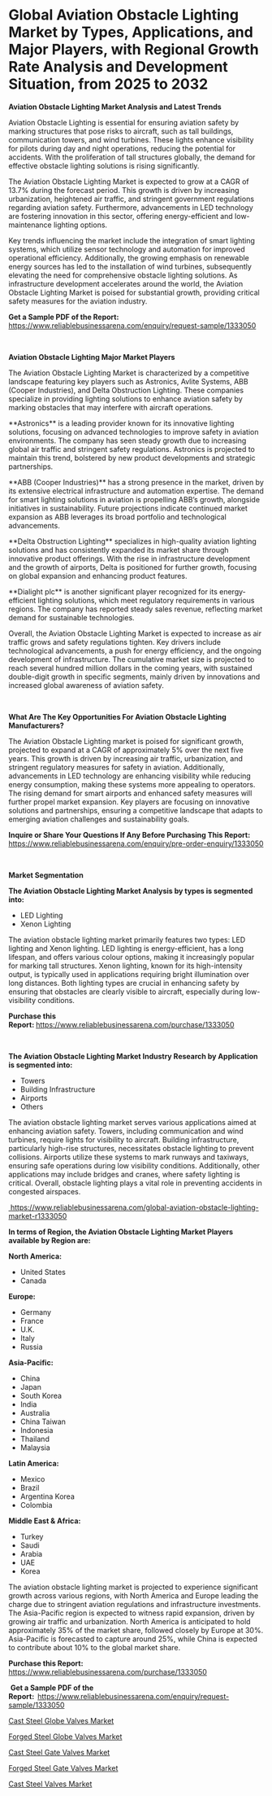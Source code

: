 <p><h1>Global Aviation Obstacle Lighting Market by Types, Applications, and Major Players, with Regional Growth Rate Analysis and Development Situation, from 2025 to 2032</h1></p><p><strong>Aviation Obstacle Lighting Market Analysis and Latest Trends</strong></p>
<p><p>Aviation Obstacle Lighting is essential for ensuring aviation safety by marking structures that pose risks to aircraft, such as tall buildings, communication towers, and wind turbines. These lights enhance visibility for pilots during day and night operations, reducing the potential for accidents. With the proliferation of tall structures globally, the demand for effective obstacle lighting solutions is rising significantly.</p><p>The Aviation Obstacle Lighting Market is expected to grow at a CAGR of 13.7% during the forecast period. This growth is driven by increasing urbanization, heightened air traffic, and stringent government regulations regarding aviation safety. Furthermore, advancements in LED technology are fostering innovation in this sector, offering energy-efficient and low-maintenance lighting options.</p><p>Key trends influencing the market include the integration of smart lighting systems, which utilize sensor technology and automation for improved operational efficiency. Additionally, the growing emphasis on renewable energy sources has led to the installation of wind turbines, subsequently elevating the need for comprehensive obstacle lighting solutions. As infrastructure development accelerates around the world, the Aviation Obstacle Lighting Market is poised for substantial growth, providing critical safety measures for the aviation industry.</p></p>
<p><strong>Get a Sample PDF of the Report:&nbsp;</strong> <a href="https://www.reliablebusinessarena.com/enquiry/request-sample/1333050?utm_campaign=3546&utm_medium=2&utm_source=Github&utm_content=ia&utm_term=24032025&utm_id=aviation-obstacle-lighting">https://www.reliablebusinessarena.com/enquiry/request-sample/1333050</a></p>
<p>&nbsp;</p>
<p><strong>Aviation Obstacle Lighting Major Market Players</strong></p>
<p><p>The Aviation Obstacle Lighting Market is characterized by a competitive landscape featuring key players such as Astronics, Avlite Systems, ABB (Cooper Industries), and Delta Obstruction Lighting. These companies specialize in providing lighting solutions to enhance aviation safety by marking obstacles that may interfere with aircraft operations.</p><p>**Astronics** is a leading provider known for its innovative lighting solutions, focusing on advanced technologies to improve safety in aviation environments. The company has seen steady growth due to increasing global air traffic and stringent safety regulations. Astronics is projected to maintain this trend, bolstered by new product developments and strategic partnerships.</p><p>**ABB (Cooper Industries)** has a strong presence in the market, driven by its extensive electrical infrastructure and automation expertise. The demand for smart lighting solutions in aviation is propelling ABB’s growth, alongside initiatives in sustainability. Future projections indicate continued market expansion as ABB leverages its broad portfolio and technological advancements.</p><p>**Delta Obstruction Lighting** specializes in high-quality aviation lighting solutions and has consistently expanded its market share through innovative product offerings. With the rise in infrastructure development and the growth of airports, Delta is positioned for further growth, focusing on global expansion and enhancing product features.</p><p>**Dialight plc** is another significant player recognized for its energy-efficient lighting solutions, which meet regulatory requirements in various regions. The company has reported steady sales revenue, reflecting market demand for sustainable technologies.</p><p>Overall, the Aviation Obstacle Lighting Market is expected to increase as air traffic grows and safety regulations tighten. Key drivers include technological advancements, a push for energy efficiency, and the ongoing development of infrastructure. The cumulative market size is projected to reach several hundred million dollars in the coming years, with sustained double-digit growth in specific segments, mainly driven by innovations and increased global awareness of aviation safety.</p></p>
<p>&nbsp;</p>
<p><strong>What Are The Key Opportunities For Aviation Obstacle Lighting Manufacturers?</strong></p>
<p><p>The Aviation Obstacle Lighting market is poised for significant growth, projected to expand at a CAGR of approximately 5% over the next five years. This growth is driven by increasing air traffic, urbanization, and stringent regulatory measures for safety in aviation. Additionally, advancements in LED technology are enhancing visibility while reducing energy consumption, making these systems more appealing to operators. The rising demand for smart airports and enhanced safety measures will further propel market expansion. Key players are focusing on innovative solutions and partnerships, ensuring a competitive landscape that adapts to emerging aviation challenges and sustainability goals.</p></p>
<p><strong>Inquire or Share Your Questions If Any Before Purchasing This Report:</strong> <a href="https://www.reliablebusinessarena.com/enquiry/pre-order-enquiry/1333050?utm_campaign=3546&utm_medium=2&utm_source=Github&utm_content=ia&utm_term=24032025&utm_id=aviation-obstacle-lighting">https://www.reliablebusinessarena.com/enquiry/pre-order-enquiry/1333050</a></p>
<p>&nbsp;</p>
<p><strong>Market Segmentation</strong></p>
<p><strong>The Aviation Obstacle Lighting Market Analysis by types is segmented into:</strong></p>
<p><ul><li>LED Lighting</li><li>Xenon Lighting</li></ul></p>
<p><p>The aviation obstacle lighting market primarily features two types: LED lighting and Xenon lighting. LED lighting is energy-efficient, has a long lifespan, and offers various colour options, making it increasingly popular for marking tall structures. Xenon lighting, known for its high-intensity output, is typically used in applications requiring bright illumination over long distances. Both lighting types are crucial in enhancing safety by ensuring that obstacles are clearly visible to aircraft, especially during low-visibility conditions.</p></p>
<p><strong>Purchase this Report:&nbsp;</strong><a href="https://www.reliablebusinessarena.com/purchase/1333050?utm_campaign=3546&utm_medium=2&utm_source=Github&utm_content=ia&utm_term=24032025&utm_id=aviation-obstacle-lighting">https://www.reliablebusinessarena.com/purchase/1333050</a></p>
<p>&nbsp;</p>
<p><strong>The Aviation Obstacle Lighting Market Industry Research by Application is segmented into:</strong></p>
<p><ul><li>Towers</li><li>Building Infrastructure</li><li>Airports</li><li>Others</li></ul></p>
<p><p>The aviation obstacle lighting market serves various applications aimed at enhancing aviation safety. Towers, including communication and wind turbines, require lights for visibility to aircraft. Building infrastructure, particularly high-rise structures, necessitates obstacle lighting to prevent collisions. Airports utilize these systems to mark runways and taxiways, ensuring safe operations during low visibility conditions. Additionally, other applications may include bridges and cranes, where safety lighting is critical. Overall, obstacle lighting plays a vital role in preventing accidents in congested airspaces.</p></p>
<p><a href="https://www.reliablebusinessarena.com/global-aviation-obstacle-lighting-market-r1333050?utm_campaign=3546&utm_medium=2&utm_source=Github&utm_content=ia&utm_term=24032025&utm_id=aviation-obstacle-lighting">&nbsp;https://www.reliablebusinessarena.com/global-aviation-obstacle-lighting-market-r1333050</a></p>
<p><strong>In terms of Region, the Aviation Obstacle Lighting Market Players available by Region are:</strong></p>
<p>
    <p> <strong> North America: </strong>
        <ul>
            <li>United States</li>
            <li>Canada</li>
        </ul>
        </p> 
    <p> <strong> Europe: </strong>
        <ul>
            <li>Germany</li>
            <li>France</li>
            <li>U.K.</li>
            <li>Italy</li>
            <li>Russia</li>
        </ul>
        </p> 
    <p> <strong> Asia-Pacific: </strong>
        <ul>
            <li>China</li>
            <li>Japan</li>
            <li>South Korea</li>
            <li>India</li>
            <li>Australia</li>
            <li>China Taiwan</li>
            <li>Indonesia</li>
            <li>Thailand</li>
            <li>Malaysia</li>
        </ul>
        </p> 
    <p> <strong> Latin America: </strong>
        <ul>
            <li>Mexico</li>
            <li>Brazil</li>
            <li>Argentina Korea</li>
            <li>Colombia</li>
        </ul>
        </p> 
    <p> <strong> Middle East & Africa: </strong>
        <ul>
            <li>Turkey</li>
            <li>Saudi</li>
            <li>Arabia</li>
            <li>UAE</li>
            <li>Korea</li>
        </ul>
    </p>
    </p>
<p><p>The aviation obstacle lighting market is projected to experience significant growth across various regions, with North America and Europe leading the charge due to stringent aviation regulations and infrastructure investments. The Asia-Pacific region is expected to witness rapid expansion, driven by growing air traffic and urbanization. North America is anticipated to hold approximately 35% of the market share, followed closely by Europe at 30%. Asia-Pacific is forecasted to capture around 25%, while China is expected to contribute about 10% to the global market share.</p></p>
<p><strong>Purchase this Report: </strong><a href="https://www.reliablebusinessarena.com/purchase/1333050?utm_campaign=3546&utm_medium=2&utm_source=Github&utm_content=ia&utm_term=24032025&utm_id=aviation-obstacle-lighting">https://www.reliablebusinessarena.com/purchase/1333050</a></p>
<p>&nbsp;<strong>Get a Sample PDF of the Report:&nbsp;&nbsp;</strong><a href="https://www.reliablebusinessarena.com/enquiry/request-sample/1333050?utm_campaign=3546&utm_medium=2&utm_source=Github&utm_content=ia&utm_term=24032025&utm_id=aviation-obstacle-lighting">https://www.reliablebusinessarena.com/enquiry/request-sample/1333050</a></p>
<p><strong></strong></p>
<p><p><a href="https://www.linkedin.com/pulse/competitive-overview-cast-steel-globe-valves-market-growth-ow2ve?utm_campaign=3546&utm_medium=2&utm_source=Github&utm_content=ia&utm_term=24032025&utm_id=aviation-obstacle-lighting">Cast Steel Globe Valves Market</a></p><p><a href="https://www.linkedin.com/pulse/decoding-forged-steel-globe-valves-market-dynamics-strategic-rnb1e?utm_campaign=3546&utm_medium=2&utm_source=Github&utm_content=ia&utm_term=24032025&utm_id=aviation-obstacle-lighting">Forged Steel Globe Valves Market</a></p><p><a href="https://www.linkedin.com/pulse/cast-steel-gate-valves-market-size-insights-types-share-selling-gn6kf?utm_campaign=3546&utm_medium=2&utm_source=Github&utm_content=ia&utm_term=24032025&utm_id=aviation-obstacle-lighting">Cast Steel Gate Valves Market</a></p><p><a href="https://www.linkedin.com/pulse/forged-steel-gate-valves-market-predictions-taking-g0s5e?utm_campaign=3546&utm_medium=2&utm_source=Github&utm_content=ia&utm_term=24032025&utm_id=aviation-obstacle-lighting">Forged Steel Gate Valves Market</a></p><p><a href="https://www.linkedin.com/pulse/comprehensive-analysis-cast-steel-valves-market-segments-growth-2zmee?utm_campaign=3546&utm_medium=2&utm_source=Github&utm_content=ia&utm_term=24032025&utm_id=aviation-obstacle-lighting">Cast Steel Valves Market</a></p></p>
